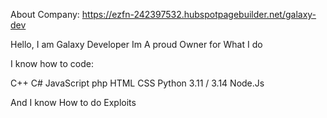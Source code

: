 About Company: https://ezfn-242397532.hubspotpagebuilder.net/galaxy-dev

Hello, I am Galaxy Developer Im A proud Owner for What I do

I know how to code:

C++
C#
JavaScript
php
HTML
CSS
Python 3.11 / 3.14
Node.Js

And I know How to do Exploits
